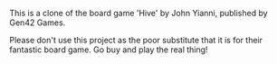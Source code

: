 This is a clone of the board game 'Hive' by John Yianni, published by Gen42 Games.

Please don't use this project as the poor substitute that it is for their fantastic board game. Go buy and play the real thing!


